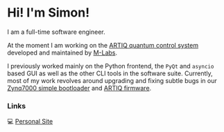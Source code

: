 # Hi! I'm Simon!

I am a full-time software engineer. 

At the moment I am working on the [ARTIQ quantum control system](https://github.com/m-labs/artiq) developed and maintained by [M-Labs](https://m-labs.hk/). 

I previously worked mainly on the Python frontend, the `PyQt` and `asyncio` based GUI as well as the other CLI tools in the software suite. Currently, most of my work revolves around upgrading and fixing subtle bugs in our [Zynq7000 simple bootloader](https://git.m-labs.hk/m-labs/zynq-rs) and [ARTIQ firmware](https://git.m-labs.hk/m-labs/artiq-zynq).

### Links

💻 [Personal Site](https://simonrenblad.github.io/personal-site)


